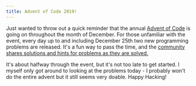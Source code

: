 ```yaml
---
title: Advent of Code 2019!
---
```


Just wanted to throw out a quick reminder that the annual
[Advent of Code](https://adventofcode.com/) is going on throughout the
month of December. For those unfamiliar with the event, every day up to
and including December 25th two new programming problems are released.
It's a fun way to pass the time, and the [community shares solutions and hints
for problems as they are solved.](https://www.reddit.com/r/adventofcode/)

It's about halfway through the event, but it's not too late to get started. 
I myself only got around to looking at the problems today - I probably won't
do the entire advent but it still seems very doable. Happy Hacking!
